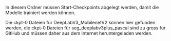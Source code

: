 In diesem Ordner müssen Start-Checkpoints abgelegt werden, damit die Modelle trainiert werden können.

Die ckpt-0 Dateien für DeepLabV3_MobilenetV2 können hier gefunden werden, die ckpt-0 Dateien für seg_deeplabv3plus_pascal sind zu gross für GitHub und müssen daher aus dem Internet heruntergeladen werden.